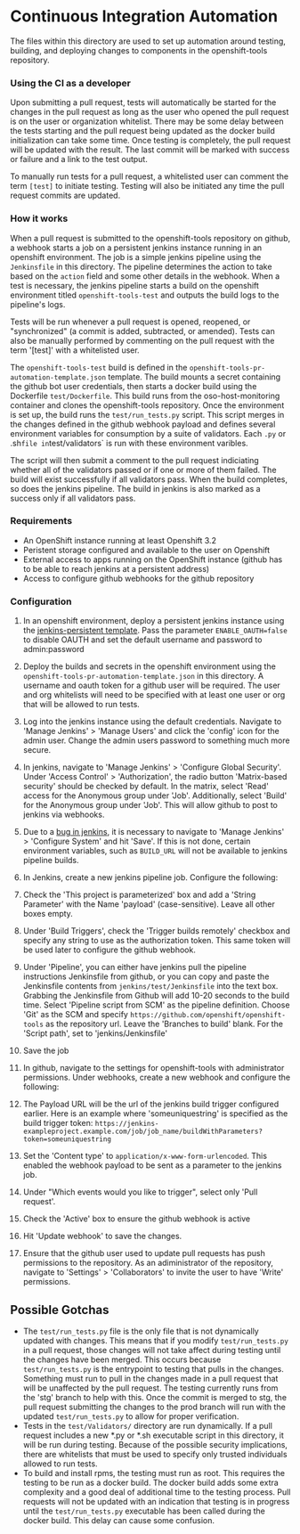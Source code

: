 # Continuous Integration Automation

The files within this directory are used to set up automation around testing, building, and deploying changes to components in the openshift-tools repository.

### Using the CI as a developer
Upon submitting a pull request, tests will automatically be started for the changes in the pull request as long as the user who opened the pull request is on the user or organization whitelist. There may be some delay between the tests starting and the pull request being updated as the docker build initialization can take some time. Once testing is completely, the pull request will be updated with the result. The last commit will be marked with success or failure and a link to the test output.

To manually run tests for a pull request, a whitelisted user can comment the term `[test]` to initiate testing. Testing will also be initiated any time the pull request commits are updated.

### How it works
When a pull request is submitted to the openshift-tools repository on github, a webhook starts a job on a persistent jenkins instance running in an openshift environment. The job is a simple jenkins pipeline using the `Jenkinsfile` in this directory. The pipeline determines the action to take based on the `action` field and some other details in the webhook. When a test is necessary, the jenkins pipeline starts a build on the openshift environment titled `openshift-tools-test` and outputs the build logs to the pipeline's logs.

Tests will be run whenever a pull request is opened, reopened, or "synchronized" (a commit is added, subtracted, or amended). Tests can also be manually performed by commenting on the pull request with the term '[test]' with a whitelisted user.

The `openshift-tools-test` build is defined in the `openshift-tools-pr-automation-template.json` template. The build mounts a secret containing the github bot user credentials, then starts a docker build using the Dockerfile `test/Dockerfile`. This build runs from the oso-host-monitoring container and clones the openshift-tools repository. Once the environment is set up, the build runs the `test/run_tests.py` script. This script merges in the changes defined in the github webhook payload and defines several environment variables for consumption by a suite of validators. Each `.py` or .sh` file in `test/validators` is run with these environment varibles.

The script will then submit a comment to the pull request indiciating whether all of the validators passed or if one or more of them failed. The build will exist successfully if all validators pass. When the build completes, so does the jenkins pipeline. The build in jenkins is also marked as a success only if all validators pass.

### Requirements
- An OpenShift instance running at least Openshift 3.2
- Peristent storage configured and available to the user on Openshift
- External access to apps running on the OpenShift instance (github has to be able to reach jenkins at a persistent address)
- Access to configure github webhooks for the github repository

### Configuration
1. In an openshift environment, deploy a persistent jenkins instance using the [jenkins-persistent template]( https://raw.githubusercontent.com/openshift/origin/master/examples/jenkins/jenkins-persistent-template.json). Pass the parameter `ENABLE_OAUTH=false` to disable OAUTH and set the default username and password to admin:password

2. Deploy the builds and secrets in the openshift environment using the `openshift-tools-pr-automation-template.json` in this directory. A username and oauth token for a github user will be required. The user and org whitelists will need to be specified with at least one user or org that will be allowed to run tests.

3. Log into the jenkins instance using the default credentials. Navigate to 'Manage Jenkins' > 'Manage Users' and click the 'config' icon for the admin user. Change the admin users password to something much more secure.

4. In jenkins, navigate to 'Manage Jenkins' > 'Configure Global Security'. Under 'Access Control' > 'Authorization', the radio button 'Matrix-based security' should be checked by default. In the matrix, select 'Read' access for the Anonymous group under 'Job'. Additionally, select 'Build' for the Anonymous group under 'Job'. This will allow github to post to jenkins via webhooks.

5. Due to a [bug in jenkins](https://issues.jenkins-ci.org/browse/JENKINS-28466), it is necessary to navigate to 'Manage Jenkins' > 'Configure System' and hit 'Save'. If this is not done, certain environment variables, such as `BUILD_URL` will not be available to jenkins pipeline builds.

6. In Jenkins, create a new jenkins pipeline job. Configure the following:
  1. Check the 'This project is parameterized' box and add a 'String Parameter' with the Name 'payload' (case-sensitive). Leave all other boxes empty.
  2. Under 'Build Triggers', check the 'Trigger builds remotely' checkbox and specify any string to use as the authorization token. This same token will be used later to configure the github webhook.
  3. Under 'Pipeline', you can either have jenkins pull the pipeline instructions Jenkinsfile from github, or you can copy and paste the Jenkinsfile contents from `jenkins/test/Jenkinsfile` into the text box. Grabbing the Jenkinsfile from Github will add 10-20 seconds to the build time. Select 'Pipeline script from SCM' as the pipeline definition. Choose 'Git' as the SCM and specify `https://github.com/openshift/openshift-tools` as the repository url. Leave the 'Branches to build' blank. For the 'Script path', set to 'jenkins/Jenkinsfile'
  4. Save the job
    
7. In github, navigate to the settings for openshift-tools with administrator permissions. Under webhooks, create a new webhook and configure the following:
  1. The Payload URL will be the url of the jenkins build trigger configured earlier. Here is an example where 'someuniquestring' is specified as the build trigger token: `https://jenkins-exampleproject.example.com/job/job_name/buildWithParameters?token=someuniquestring`
  2. Set the 'Content type' to `application/x-www-form-urlencoded`. This enabled the webhook payload to be sent as a parameter to the jenkins job.
  3. Under "Which events would you like to trigger", select only 'Pull request'.
  4. Check the 'Active' box to ensure the github webhook is active
  5. Hit 'Update webhook' to save the changes.

8. Ensure that the github user used to update pull requests has push permissions to the repository. As an adiministrator of the repository, navigate to 'Settings' > 'Collaborators' to invite the user to have 'Write' permissions.

## Possible Gotchas
- The `test/run_tests.py` file is the only file that is not dynamically updated with changes. This means that if you modify `test/run_tests.py` in a pull request, those changes will not take affect during testing until the changes have been merged. This occurs because `test/run_tests.py` is the entrypoint to testing that pulls in the changes. Something must run to pull in the changes made in a pull request that will be unaffected by the pull request. The testing currently runs from the 'stg' branch to help with this. Once the commit is merged to stg, the pull request submitting the changes to the prod branch will run with the updated `test/run_tests.py` to allow for proper verification.
- Tests in the `test/Validators/` directory are run dynamically. If a pull request includes a new *.py or *.sh executable script in this directory, it will be run during testing. Because of the possible security implications, there are whitelists that must be used to specify only trusted individuals allowed to run tests.
- To build and install rpms, the testing must run as root. This requires the testing to be run as a docker build. The docker build adds some extra complexity and a good deal of additional time to the testing process. Pull requests will not be updated with an indication that testing is in progress until the `test/run_tests.py` executable has been called during the docker build. This delay can cause some confusion.
